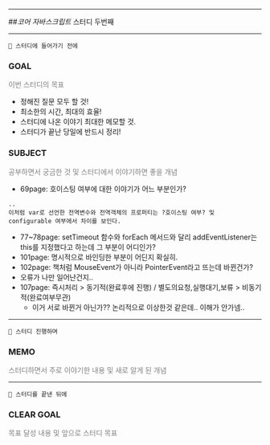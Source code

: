 <hr>

##_코어 자바스크립트_ 스터디 두번째
  
<hr>

    🥚 스터디에 들어가기 전에

### GOAL
<p style="color:grey">이번 스터디의 목표</p>

- 정해진 질문 모두 할 것!
- 최소한의 시간, 최대의 효율!
- 스터디에 나온 이야기 최대한 메모할 것.
- 스터디가 끝난 당일에 반드시 정리!

### SUBJECT
<p style="color:grey">공부하면서 궁금한 것 및 스터디에서 이야기하면 좋을 개념</p>

- 69page: 호이스팅 여부에 대한 이야기가 어느 부분인가?
```text
..
이처럼 var로 선언한 전역변수와 전역객체의 프로퍼티는 ?호이스팅 여부? 및 
configurable 여부에서 차이를 보인다.
```
- 77~78page: setTimeout 함수와 forEach 메서드와 달리 addEventListener는 this를 지정했다고 하는데 그 부분이 어디인가?
- 101page: 명시적으로 바인딩한 부분이 어딘지 확실히.
- 102page: 책처럼 MouseEvent가 아니라 PointerEvent라고 뜨는데 바뀐건가?
- 오류가 나만 일어난건지..
- 107page: 즉시처리 > 동기적(완료후에 진행) / 별도의요청,실행대기,보류 > 비동기적(완료여부무관)
  - 이거 서로 바뀐거 아닌가?? 논리적으로 이상한것 같은데.. 이해가 안가넴..
<HR>

    🐣 스터디 진행하며

### MEMO
<p style="color:grey">스터디하면서 주로 이야기한 내용 및 새로 알게 된 개념</p>


<HR>

    🐥 스터디를 끝낸 뒤에

### CLEAR GOAL
<p style="color:grey">목표 달성 내용 및 앞으로 스터디 목표</p>
